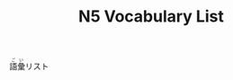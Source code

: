 ﻿---
layout: default
title: N5 Vocabulary List
parent: <ruby>語彙<rt>ごい</rt></ruby> Vocabulary
nav_order: 1
has_children: true
---

<ruby>語彙<rt>ごい</rt></ruby>リスト